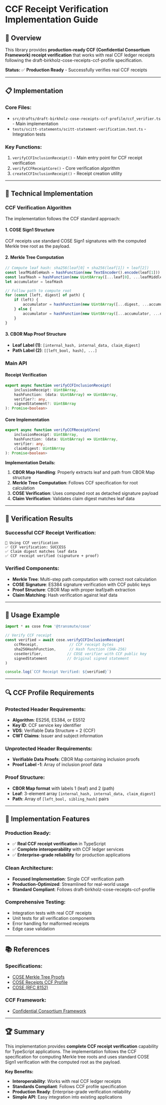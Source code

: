 # CCF Receipt Verification Implementation Guide

## 🎯 **Overview**

This library provides **production-ready CCF (Confidential Consortium Framework) receipt verification** that works with real CCF ledger receipts following the draft-birkholz-cose-receipts-ccf-profile specification.

**Status:** ✅ **Production Ready** - Successfully verifies real CCF receipts

---

## 📋 **Implementation**

### **Core Files:**
- `src/drafts/draft-birkholz-cose-receipts-ccf-profile/ccf_verifier.ts` - Main implementation
- `tests/scitt-statements/scitt-statement-verification.test.ts` - Integration tests

### **Key Functions:**
1. `verifyCCFInclusionReceipt()` - Main entry point for CCF receipt verification
2. `verifyCCFReceiptCore()` - Core verification algorithm
3. `createCCFInclusionReceipt()` - Receipt creation utility

---

## 🔧 **Technical Implementation**

### **CCF Verification Algorithm**

The implementation follows the CCF standard approach:

#### **1. COSE Sign1 Structure**
CCF receipts use standard COSE Sign1 signatures with the computed Merkle tree root as the payload.

#### **2. Merkle Tree Computation**
```typescript
// Compute leaf hash: sha256(leaf[0] + sha256(leaf[1]) + leaf[2])
const leafMiddleHash = hashFunction(new TextEncoder().encode(leaf[1]))
const leafHash = hashFunction(new Uint8Array([...leaf[0], ...leafMiddleHash, ...leaf[2]]))
let accumulator = leafHash

// Follow path to compute root
for (const [left, digest] of path) {
    if (left) {
        accumulator = hashFunction(new Uint8Array([...digest, ...accumulator]))
    } else {
        accumulator = hashFunction(new Uint8Array([...accumulator, ...digest]))
    }
}
```

#### **3. CBOR Map Proof Structure**
- **Leaf Label (1)**: `[internal_hash, internal_data, claim_digest]`
- **Path Label (2)**: `[[left_bool, hash], ...]`

### **Main API**

#### **Receipt Verification**
```typescript
export async function verifyCCFInclusionReceipt(
    inclusionReceipt: Uint8Array,
    hashFunction: (data: Uint8Array) => Uint8Array,
    verifier?: any,
    signedStatement?: Uint8Array
): Promise<boolean>
```

#### **Core Implementation**
```typescript
export async function verifyCCFReceiptCore(
    inclusionReceipt: Uint8Array,
    hashFunction: (data: Uint8Array) => Uint8Array,
    verifier: any,
    claimDigest: Uint8Array
): Promise<boolean>
```

**Implementation Details:**
1. **CBOR Map Handling**: Properly extracts leaf and path from CBOR Map structure
2. **Merkle Tree Computation**: Follows CCF specification for root calculation
3. **COSE Verification**: Uses computed root as detached signature payload
4. **Claim Verification**: Validates claim digest matches leaf data

---

## 🧪 **Verification Results**

### **Successful CCF Receipt Verification:**

```
🚀 Using CCF verification
✅ CCF verification: SUCCESS
✅ Claim digest matches leaf data  
✅ CCF receipt verified (signature + proof)
```

### **Verified Components:**
- **Merkle Tree**: Multi-step path computation with correct root calculation
- **COSE Signature**: ES384 signature verification with CCF public keys
- **Proof Structure**: CBOR Map with proper leaf/path extraction
- **Claim Matching**: Hash verification against leaf data

---

## 📝 **Usage Example**

```typescript
import * as cose from '@transmute/cose'

// Verify CCF receipt
const verified = await cose.verifyCCFInclusionReceipt(
    ccfReceipt,              // CCF receipt bytes
    sha256HashFunction,      // Hash function (SHA-256)
    coseVerifier,           // COSE verifier with CCF public key
    signedStatement         // Original signed statement
)

console.log(`CCF Receipt Verified: ${verified}`)
```

---

## 🔍 **CCF Profile Requirements**

### **Protected Header Requirements:**
- **Algorithm**: ES256, ES384, or ES512 
- **Key ID**: CCF service key identifier
- **VDS**: Verifiable Data Structure = 2 (CCF)
- **CWT Claims**: Issuer and subject information

### **Unprotected Header Requirements:**
- **Verifiable Data Proofs**: CBOR Map containing inclusion proofs
- **Proof Label -1**: Array of inclusion proof data

### **Proof Structure:**
- **CBOR Map format** with labels 1 (leaf) and 2 (path)
- **Leaf**: 3-element array `[internal_hash, internal_data, claim_digest]`
- **Path**: Array of `[left_bool, sibling_hash]` pairs

---

## 🚀 **Implementation Features**

### **Production Ready:**
- ✅ **Real CCF receipt verification** in TypeScript
- ✅ **Complete interoperability** with CCF ledger services
- ✅ **Enterprise-grade reliability** for production applications

### **Clean Architecture:**
- **Focused Implementation**: Single CCF verification path
- **Production-Optimized**: Streamlined for real-world usage
- **Standard Compliant**: Follows draft-birkholz-cose-receipts-ccf-profile

### **Comprehensive Testing:**
- Integration tests with real CCF receipts
- Unit tests for all verification components  
- Error handling for malformed receipts
- Edge case validation

---

## 📚 **References**

### **Specifications:**
- [COSE Merkle Tree Proofs](https://datatracker.ietf.org/doc/draft-ietf-cose-merkle-tree-proofs/)
- [COSE Receipts CCF Profile](https://datatracker.ietf.org/doc/draft-birkholz-cose-receipts-ccf-profile/)
- [COSE (RFC 8152)](https://tools.ietf.org/html/rfc8152)

### **CCF Framework:**
- [Confidential Consortium Framework](https://www.microsoft.com/en-us/research/project/confidential-consortium-framework/)

---

## 🏆 **Summary**

This implementation provides **complete CCF receipt verification** capability for TypeScript applications. The implementation follows the CCF specification for computing Merkle tree roots and uses standard COSE Sign1 verification with the computed root as the payload.

**Key Benefits:**
- **Interoperability**: Works with real CCF ledger receipts
- **Standards Compliant**: Follows CCF profile specification  
- **Production Ready**: Enterprise-grade verification reliability
- **Simple API**: Easy integration into existing applications 